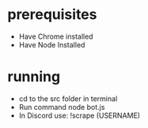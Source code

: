 # prerequisites

- Have Chrome installed
- Have Node Installed

# running

- cd to the src folder in terminal
- Run command node bot.js
- In Discord use: !scrape (USERNAME)

